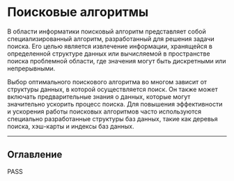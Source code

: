 # Поисковые алгоритмы

В области информатики поисковый алгоритм представляет собой специализированный алгоритм, разработанный для решения задачи поиска. Его целью является извлечение информации, хранящейся в определенной структуре данных или вычисляемой в пространстве поиска проблемной области, где значения могут быть дискретными или непрерывными.

Выбор оптимального поискового алгоритма во многом зависит от структуры данных, в которой осуществляется поиск. Он также может включать предварительные знания о данных, которые могут значительно ускорить процесс поиска. Для повышения эффективности и ускорения работы поисковых алгоритмов часто используются специально разработанные структуры баз данных, такие как деревья поиска, хэш-карты и индексы баз данных.

---

## Оглавление

PASS